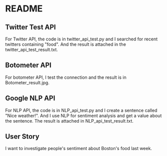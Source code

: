 <h1> README </h1>

<h2>Twitter Test API</h2>

<p>
  For Twitter API, the code is in twitter_api_test.py and I searched for recent twitters containing "food". And the result is attached in the twitter_api_test_result.txt.
</p>

<h2>Botometer API</h2>
<p>
  For botometer API, I test the connection and the result is in Botometer_result.jpg.
</p>

<h2>Google NLP API</h2>

<p>
  For NLP API, the code is in NLP_api_test.py and I create a sentence called "Nice weather!". And I use NLP for sentiment analysis and get a value about the sentence. The result is attached in NLP_api_test_result.txt.
</p>

<h2>
  User Story
</h2>

<p>
  I want to investigate people's sentiment about Boston's food last week.
</p>

